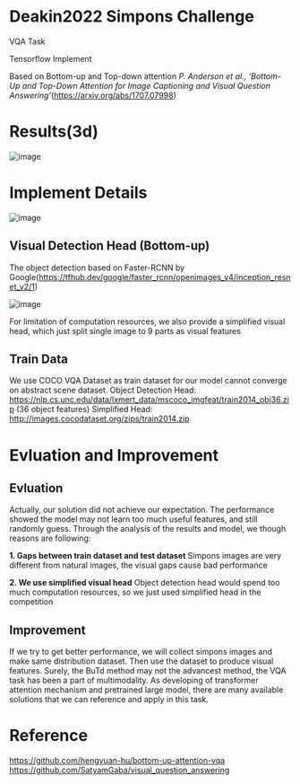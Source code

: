 # Deakin2022 Simpons Challenge

VQA Task

Tensorflow Implement

Based on Bottom-up and Top-down attention
*P. Anderson et al., ‘Bottom-Up and Top-Down Attention for Image Captioning and Visual Question Answering’*(https://arxiv.org/abs/1707.07998) 

# Results(3d)
![image](https://user-images.githubusercontent.com/39436745/183824428-02a66f40-30ba-4cd4-8f45-c01e9712985c.png)

# Implement Details
![image](https://user-images.githubusercontent.com/39436745/183826108-198e9ef4-6fb1-49b0-b92d-ef0cb36705b2.png)
## Visual Detection Head (Bottom-up)

The object detection based on Faster-RCNN by Google(https://tfhub.dev/google/faster_rcnn/openimages_v4/inception_resnet_v2/1)

![image](https://user-images.githubusercontent.com/39436745/183823849-8636152c-2f4a-4f78-8362-677addbdcc1b.png)

For limitation of computation resources, we also provide a simplified visual head, which just split single image to 9 parts as visual features

## Train Data

We use COCO VQA Dataset as train dataset for our model cannot converge on abstract scene dataset.
Object Detection Head: https://nlp.cs.unc.edu/data/lxmert_data/mscoco_imgfeat/train2014_obj36.zip (36 object features)
Simplified Head: http://images.cocodataset.org/zips/train2014.zip

# Evluation and Improvement
## Evluation
Actually, our solution did not achieve our expectation. The performance showed the model may not learn too much useful features, and still randomly guess.
Through the analysis of the results and model, we though reasons are following:

**1. Gaps between train dataset and test dataset**
Simpons images are very different from natural images, the visual gaps cause bad performance
 
**2. We use simplified visual head**
Object detection head would spend too much computation resources, so we just used simplified head in the competition

## Improvement
If we try to get better performance, we will collect simpons images and make same distribution dataset. Then use the dataset to produce visual features. 
Surely, the BuTd method may not the advancest method, the VQA task has been a part of multimodality. As developing of transformer attention mechanism 
and pretrained large model, there are many available solutions that we can reference and apply in this task.


# Reference
https://github.com/hengyuan-hu/bottom-up-attention-vqa
https://github.com/SatyamGaba/visual_question_answering
